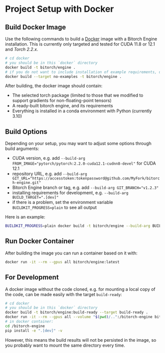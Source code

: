 # Project Setup with Docker

## Build Docker Image

Use the following commands to build a [Docker](https://www.docker.com/) image with a Bitorch Engine installation.
This is currently only targeted and tested for CUDA 11.8 or 12.1 and _Torch 2.2.x_.

```bash
# cd docker
# you should be in this `docker` directory
docker build -t bitorch/engine .
# if you do not want to include installation of example requirements, use this instead:
docker build --target no-examples -t bitorch/engine .
```

After building, the docker image should contain:
  - The selected torch package (limited to those that we modified to support gradients for non-floating-point tensors)
  - A ready-built bitorch engine, and its requirements
  - Everything is installed in a conda environment with Python (currently 3.10)

## Build Options

Depending on your setup, you may want to adjust some options through build arguments:
- CUDA version, e.g. add `--build-arg FROM_IMAGE="pytorch/pytorch:2.2.0-cuda12.1-cudnn8-devel"` for CUDA 12.1
- repository URL, e.g. add `--build-arg GIT_URL="https://accesstoken:tokenpassword@github.com/MyFork/bitorch-engine.git"`
- Bitorch Engine branch or tag, e.g. add `--build-arg GIT_BRANCH="v1.2.3"`
- installing requirements for development, e.g. `--build-arg BUILD_TARGET=".[dev]"`
- if there is a problem, set the environment variable `BUILDKIT_PROGRESS=plain` to see all output

Here is an example:
```bash
BUILDKIT_PROGRESS=plain docker build -t bitorch/engine --build-arg BUILD_TARGET=".[dev]" --build-arg GIT_BRANCH="mybranch" .
```

## Run Docker Container

After building the image you can run a container based on it with:
```bash
docker run -it --rm --gpus all bitorch/engine:latest
```

## For Development

A docker image without the code cloned, e.g. for mounting a local copy of the code, can be made easily with the target `build-ready`:
```bash
# cd docker
# you should be in this `docker` directory
docker build -t bitorch/engine:build-ready --target build-ready .
docker run -it --rm --gpus all --volume "$(pwd)/..":/bitorch-engine bitorch/engine:build-ready
# in docker container:
cd /bitorch-engine
pip install -e ".[dev]" -v
```
However, this means the build results will not be persisted in the image, so you probably want to mount the same directory every time.
